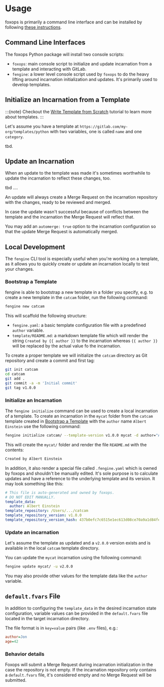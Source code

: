 # Usage

foxops is primarily a command line interface and can be installed by following [these instructions](installation).

## Command Line Interfaces

The foxops Python package will install two console scripts:

* `foxops`: main console script to initialize and update incarnation from a template and interacting with GitLab.
* `fengine`: a lower level console script used by `foxops` to do the heavy lifting around incarnation initialization and updates.
             It's primarily used to develop templates.

## Initialize an Incarnation from a Template

:::{note}
Checkout the [Write Template from Scratch](tutorials/write-template-from-scratch) tutorial to
learn more about templates.
:::

Let's assume you have a template at `https://gitlab.com/my-org/templates/python` with two variables, one is called `name` and one `category`.

tbd.

## Update an Incarnation

When an update to the template was made it's sometimes worthwhile to update the incarnation to reflect these changes, too.

tbd ....

An update will always create a Merge Request on the incarnation repository with the changes, ready to be reviewed and merged.

In case the update wasn't successful because of conflicts between the template and the incarnation the Merge Request will
reflect that.

You may add an `automerge: true` option to the incarnation configuration so that the update Merge Request is automatically merged.

## Local Development

The `fengine` CLI tool is especially useful when you're working on a template,
as it allows you to quickly create or update an incarnation locally to test your changes.

### Bootstrap a Template

fengine is able to bootstrap a new template in a folder you specify, e.g. to create a new template in the `catcam` folder,
run the following command:

```sh
fengine new catcam
```

This will scaffold the following structure:

* `fengine.yaml`: a basic template configuration file with a predefined `author` variable.
* `template/README.md`: a markdown template file which will render the string `Created by {{ author }}` to the incarnation
                        whereas `{{ author }}` will be replaced by the actual value fo the incarnation.

To create a proper template we will initialize the `catcam` directory as Git repository and create a commit and first tag:

```sh
git init catcam
cd catcam
git add .
git commit -a -m 'Initial commit'
git tag v1.0.0
```

### Initialize an Incarnation

The `fengine initialize` command can be used to create a local incarnation of a template.
To create an incarnation in the `mycat` folder from the `catcam` template created in [Bootstrap a Template](#bootstrap-a-template)
with the `author` name `Albert Einstein` use the following command:

```sh
fengine initialize catcam/ --template-version v1.0.0 mycat -d author="Albert Einstein"
```

This will create the `mycat/` folder and render the file `README.md` with the contents:

```txt
Created by Albert Einstein
```

In addition, it also render a special file called `.fengine.yaml` which is owned by foxops
and shouldn't be manually edited. It's sole purpose is to calculate updates and have a reference
to the underlying template and its version.
It may look something like this:

```yaml
# This file is auto-generated and owned by foxops.
# DO NOT EDIT MANUALLY.
template_data:
  author: Albert Einstein
template_repository: /Users/.../catcam
template_repository_version: v1.0.0
template_repository_version_hash: 437b0efc7c6515e1ec613d08ce70a9a1d84fe7dc
```

### Update an incarnation

Let's assume the template as updated and a `v2.0.0` version exists
and is available in the local `catcam` template directory.

You can update the `mycat` incarnation using the following command:

```sh
fengine update mycat/ -u v2.0.0
```

You may also provide other values for the template data like the `author` variable.

## `default.fvars` File

In addition to configuring the `template_data` in the desired incarnation state configuration,
variable values can be provided in the `default.fvars` file located in the target incarnation directory.

The file format is in `key=value` pairs (like `.env` files), e.g.:

```ini
author=Jon
age=42
```

### Behavior details

Foxops will submit a Merge Request during incarnation initialization in the case the repository
is not empty.
If the incarnation repository only contains a `default.fvars` file, it's considered empty and
no Merge Request will be submitted.
